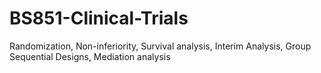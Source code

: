 # BS851-Clinical-Trials
Randomization, Non-inferiority, Survival analysis, Interim Analysis, Group Sequential Designs, Mediation analysis
